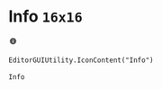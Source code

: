 # Info `16x16`
<img src="/img/Info.png" width=16 height=16>

``` CSharp
EditorGUIUtility.IconContent("Info")
```
```
Info
```
